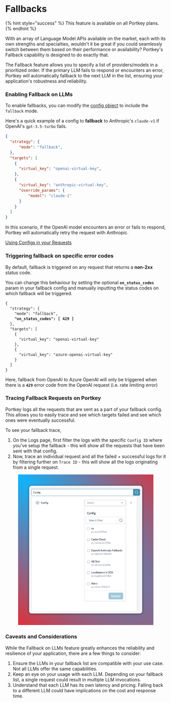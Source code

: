 # Fallbacks

{% hint style="success" %}
This feature is available on all Portkey plans.
{% endhint %}

With an array of Language Model APIs available on the market, each with its own strengths and specialties, wouldn't it be great if you could seamlessly switch between them based on their performance or availability? Portkey's Fallback capability is designed to do exactly that.

The Fallback feature allows you to specify a list of providers/models in a prioritized order. If the primary LLM fails to respond or encounters an error, Portkey will automatically fallback to the next LLM in the list, ensuring your application's robustness and reliability.

### Enabling Fallback on LLMs

To enable fallbacks, you can modify the [config object](../../api-reference/config-object.md) to include the `fallback` mode.

Here's a quick example of a config to **fallback** to Anthropic's `claude-v1` if OpenAI's `gpt-3.5-turbo` fails.

```json
{
  "strategy": {
      "mode": "fallback",
  },
  "targets": [
    {
      "virtual_key": "openai-virtual-key",
    },
    {
      "virtual_key": "anthropic-virtual-key",
      "override_params": {
          "model": "claude-1"
      }
    }
  ]
}
```

In this scenario, if the OpenAI model encounters an error or fails to respond, Portkey will automatically retry the request with Anthropic.

[Using Configs in your Requests](configs.md#using-configs)

### Triggering fallback on specific error codes

By default, fallback is triggered on any request that returns a **non-2xx** status code.&#x20;

You can change this behaviour by setting the optional **`on_status_codes`** param in your fallback config and manually inputting the status codes on which fallback will be triggered.

<pre><code>{
  "strategy": {
    "mode": "fallback",
<strong>    "on_status_codes": [ 429 ]
</strong>  },
  "targets": [
    {
      "virtual_key": "openai-virtual-key"
    },
    {
      "virtual_key": "azure-openai-virtual-key"
    }
  ]
}
</code></pre>

Here, fallback from OpenAI to Azure OpenAI will only be triggered when there is a **`429`** error code from the OpenAI request (i.e. rate limiting error)

### Tracing Fallback Requests on Portkey

Portkey logs all the requests that are sent as a part of your fallback config. This allows you to easily trace and see which targets failed and see which ones were eventually successful.

To see your fallback trace,

1. On the Logs page, first filter the logs with the specific `Config ID` where you've setup the fallback - this will show all the requests that have been sent with that config.
2. Now, trace an individual request and all the failed + successful logs for it by filtering further on `Trace ID` - this will show all the logs originating from a single request.

<div align="left">

<figure><img src="../../.gitbook/assets/configs-in-logs.png" alt="" width="480"><figcaption></figcaption></figure>

</div>

### Caveats and Considerations

While the Fallback on LLMs feature greatly enhances the reliability and resilience of your application, there are a few things to consider:

1. Ensure the LLMs in your fallback list are compatible with your use case. Not all LLMs offer the same capabilities.
2. Keep an eye on your usage with each LLM. Depending on your fallback list, a single request could result in multiple LLM invocations.
3. Understand that each LLM has its own latency and pricing. Falling back to a different LLM could have implications on the cost and response time.
